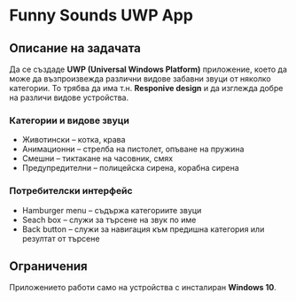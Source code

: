 # Funny Sounds UWP App

## Описание на задачата

Да се създаде **UWP (Universal Windows Platform)** приложение, което да може да възпроизвежда различни видове забавни звуци от няколко категории. То трябва да има т.н. **Responive design** и да изглежда добре на различи видове устройства.

### Категории и видове звуци 

* Животински – котка, крава
* Анимационни – стрелба на пистолет, опъване на пружина
* Смешни – тиктакане на часовник, смях
* Предупредителни – полицейска сирена, корабна сирена

### Потребителски интерфейс

* Hamburger menu – съдържа категориите звуци
* Seach box – служи за търсене на звук по име 
* Back button – служи за навигация към предишна категория или резултат от търсене


## Ограничения
Приложението работи само на устройства с инсталиран **Windows 10**.
